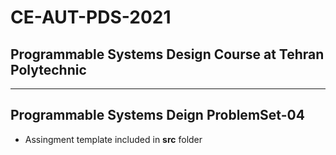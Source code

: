 # CE-AUT-PDS-2021
## Programmable Systems Design Course at Tehran Polytechnic
---

## Programmable Systems Deign ProblemSet-04

* Assingment template included in **src** folder
